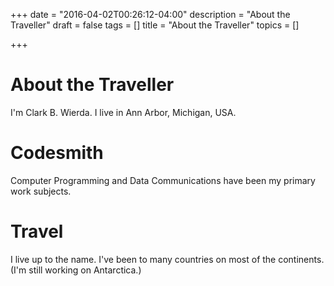 +++
date = "2016-04-02T00:26:12-04:00"
description = "About the Traveller"
draft = false
tags = []
title = "About the Traveller"
topics = []

+++

# About the Traveller
I'm Clark B. Wierda.  I live in Ann Arbor, Michigan, USA.

# Codesmith
Computer Programming and Data Communications have been my primary work subjects.

# Travel
I live up to the name.  I've been to many countries on most of the continents.  (I'm still working on Antarctica.)

